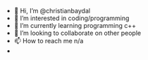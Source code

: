 - 👋 Hi, I’m @christianbaydal
- 👀 I’m interested in coding/programming
- 🌱 I’m currently learning programming c++
- 💞️ I’m looking to collaborate on other people
- 📫 How to reach me n/a
- 

<!---
christianbaydal/christianbaydal is a ✨ special ✨ repository because its `README.md` (this file) appears on your GitHub profile.
You can click the Preview link to take a look at your changes.
--->

